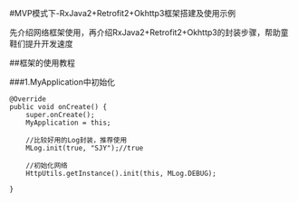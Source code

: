 #MVP模式下-RxJava2+Retrofit2+Okhttp3框架搭建及使用示例

先介绍网络框架使用，再介绍RxJava2+Retrofit2+Okhttp3的封装步骤，帮助童鞋们提升开发速度

##框架的使用教程

###1.MyApplication中初始化


    @Override
    public void onCreate() {
        super.onCreate();
        MyApplication = this;

        //比较好用的Log封装，推荐使用
        MLog.init(true, "SJY");//true

        //初始化网络
        HttpUtils.getInstance().init(this, MLog.DEBUG);

    }
    


